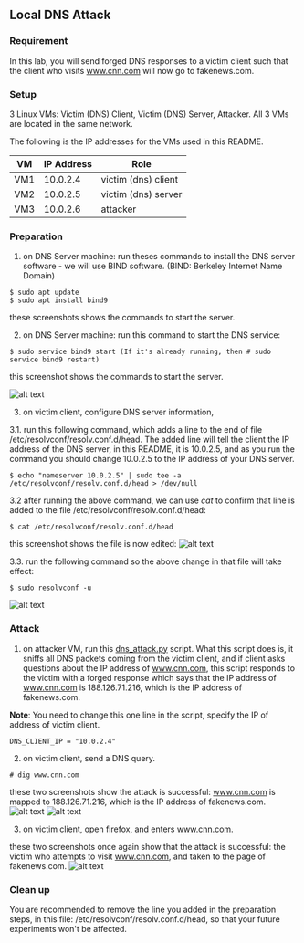 ## Local DNS Attack

### Requirement

In this lab, you will send forged DNS responses to a victim client such that the client who visits www.cnn.com will now go to fakenews.com.

### Setup

3 Linux VMs: Victim (DNS) Client, Victim (DNS) Server, Attacker. All 3 VMs are located in the same network.

The following is the IP addresses for the VMs used in this README.

| VM  |  IP Address   |        Role         |
|-----|---------------|---------------------|
| VM1 | 10.0.2.4      | victim (dns) client |
| VM2 | 10.0.2.5      | victim (dns) server |
| VM3 | 10.0.2.6      |   attacker          |

### Preparation

1. on DNS Server machine: run theses commands to install the DNS server software - we will use BIND software. (BIND: Berkeley Internet Name Domain) 

```console
$ sudo apt update
$ sudo apt install bind9
```

these screenshots shows the commands to start the server.

2. on DNS Server machine: run this command to start the DNS service: 

```console
$ sudo service bind9 start (If it's already running, then # sudo service bind9 restart)
```

this screenshot shows the commands to start the server.

![alt text](lab-dns-start-server.png "start server and flush cache")

3. on victim client, configure DNS server information, 

3.1. run this following command, which adds a line to the end of file /etc/resolvconf/resolv.conf.d/head. The added line will tell the client the IP address of the DNS server, in this README, it is 10.0.2.5, and as you run the command you should change 10.0.2.5 to the IP address of your DNS server.

```console
$ echo "nameserver 10.0.2.5" | sudo tee -a /etc/resolvconf/resolv.conf.d/head > /dev/null
```

3.2 after running the above command, we can use *cat* to confirm that line is added to the file /etc/resolvconf/resolv.conf.d/head:

```console
$ cat /etc/resolvconf/resolv.conf.d/head
```

this screenshot shows the file is now edited:
![alt text](lab-dns-configure-dns.png "configure dns")

3.3. run the following command so the above change in that file will take effect:

```console
$ sudo resolvconf -u
```

![alt text](lab-dns-resolvconf.png "resolvconf command")

### Attack

1. on attacker VM, run this [dns_attack.py](dns_attack.py) script. What this script does is, it sniffs all DNS packets coming from the victim client, and if client asks questions about the IP address of www.cnn.com, this script responds to the victim with a forged response which says that the IP address of www.cnn.com is 188.126.71.216, which is the IP address of fakenews.com.

**Note**: You need to change this one line in the script, specify the IP of address of victim client.

```console
DNS_CLIENT_IP = "10.0.2.4"
```

2. on victim client, send a DNS query.

```console
# dig www.cnn.com 
```

these two screenshots show the attack is successful: www.cnn.com is mapped to 188.126.71.216, which is the IP address of fakenews.com.
![alt text](lab-dns-attack-success-p1.png "attack success")
![alt text](lab-dns-attack-success-p2.png "attack success")

3. on victim client, open firefox, and enters www.cnn.com.

these two screenshots once again show that the attack is successful: the victim who attempts to visit www.cnn.com, and taken to the page of fakenews.com.
![alt text](lab-dns-attack-success-p3.png "attack success")

### Clean up

You are recommended to remove the line you added in the preparation steps, in this file: /etc/resolvconf/resolv.conf.d/head, so that your future experiments won't be affected.
